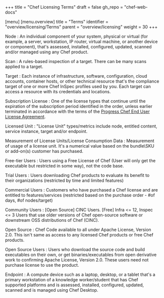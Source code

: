 +++
title = "Chef Licensing Terms"
draft = false
gh_repo = "chef-web-docs"

[menu]
  [menu.overview]
    title = "Terms"
    identifier = "overview/licensing/Terms"
    parent = "overview/licensing"
    weight = 30
+++

Node
: An individual component of your system, physical or virtual (for example, a server, workstation, IP router, virtual machine, or another device or component), that's assessed, installed, configured, updated, scanned and/or managed using any Chef product.

Scan
: A rules-based inspection of a target. There can be many scans applied to a target.

Target
: Each instance of infrastructure, software, configuration, cloud accounts, container hosts, or other technical resource that's the compliance target of one or more Chef InSpec profiles used by you. Each target can access a resource with its credentials and locations.

Subscription License
: One of the license types that continue until the expiration of the subscription period identified in the order, unless earlier terminated in accordance with the terms of the [Progress Chef End User License Agreement](https://www.chef.io/end-user-license-agreement).

Licensed Unit
: "License Unit" types/metrics include node, entitled content, service instance, target and/or endpoint.

Measurement of License Units/License Consumption Data
: Measurement of usage of a license unit. It's a numerical value based on the bundle\SKU or add-on(s) customer has purchased.

Free-tier Users
: Users using a Free License of Chef (User will only get the executable but restricted in some way), not the code base.

Trial Users
: Users downloading Chef products to evaluate its benefit to their organizations (restricted by time and limited features)

Commercial Users
: Customers who have purchased a Chef license and are entitled to features/services (restricted based on the purchase order - #of days, #of nodes/target)

Community Users
: [Open Source] CINC Users. [Free] Infra <= 12, Inspec <= 3
  Users that use older versions of Chef open-source software or downstream OSS distributions of Chef (CINC).

Open Source
: Chef Code available to all under Apache License, Version 2.0. This isn't same as access to any licensed Chef products or free Chef products.

Open Source Users
: Users who download the source code and build executables on their own, or get binaries/executables from open derivative work to confirming Apache License, Version 2.0. These users need not purchase license to use the product.

Endpoint
: A compute device such as a laptop, desktop, or a tablet that's a primary workstation of a knowledge worker/student that has Chef supported platforms and is assessed, installed, configured, updated, scanned and is managed using Chef Desktop.
